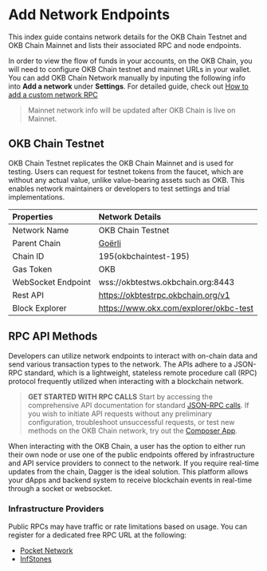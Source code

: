 # Add Network Endpoints

This index guide contains network details for the OKB Chain Testnet and OKB Chain Mainnet and lists their associated RPC and node endpoints.

In order to view the flow of funds in your accounts, on the OKB Chain, you will need to configure OKB Chain testnet and mainnet URLs in your wallet.
You can add OKB Chain Network manually by inputing the following info into **Add a network** under **Settings**.
For detailed guide, check out [How to add a custom network RPC](https://support.metamask.io/hc/en-us/articles/360043227612-How-to-add-a-custom-network-RPC#:~:text=Go%20to%20'Settings'%2C%20and,the%20bottom%20of%20the%20screen. "How to add a custom network RPC")
>Mainnet network info will be updated after OKB Chain is live on Mainnet.

## OKB Chain Testnet
OKB Chain Testnet replicates the OKB Chain Mainnet and is used for testing. Users can request for testnet tokens from the faucet, which are without any actual value, unlike value-bearing assets such as OKB. This enables network maintainers or developers to test settings and trial implementations.

| Properties  | Network Details  |
| :------------ | :------------ |
| Network Name  | OKB Chain Testnet  |
| Parent Chain  |  [Goërli](https://goerli.net/)|
| Chain ID  | 195(okbchaintest-195)  |
| Gas Token  | OKB  |
| WebSocket Endpoint  | wss://okbtestws.okbchain.org:8443 |
|Rest API | https://okbtestrpc.okbchain.org/v1  |
| Block Explorer  | https://www.okx.com/explorer/okbc-test  |

## RPC API Methods
Developers can utilize network endpoints to interact with on-chain data and send various transaction types to the network. The APIs adhere to a JSON-RPC standard, which is a lightweight, stateless remote procedure call (RPC) protocol frequently utilized when interacting with a blockchain network.
>**GET STARTED WITH RPC CALLS**
Start by accessing the comprehensive API documentation for standard [JSON-RPC calls](/dev/api/okbc-api/json-rpc-api.html).
If you wish to initiate API requests without any preliminary configuration, troubleshoot unsuccessful requests, or test new methods on the OKB Chain network, try out the [Composer App](https://composer.alchemyapi.io/?composer_state=%7B%22chain%22%3A2%2C%22network%22%3A401%2C%22methodName%22%3A%22eth_getBlockByNumber%22%2C%22paramValues%22%3A%5B%22latest%22%2Cfalse%5D%7D "Composer App").

When interacting with the OKB Chain, a user has the option to either run their own node or use one of the public endpoints offered by infrastructure and API service providers to connect to the network. If you require real-time updates from the chain, Dagger is the ideal solution. This platform allows your dApps and backend system to receive blockchain events in real-time through a socket or websocket.

### Infrastructure Providers
Public RPCs may have traffic or rate limitations based on usage. You can register for a dedicated free RPC URL at the following:
- [Pocket Network](https://www.portal.pokt.network/ "Pocket Network")
- [InfStones](https://infstones.com/apis)